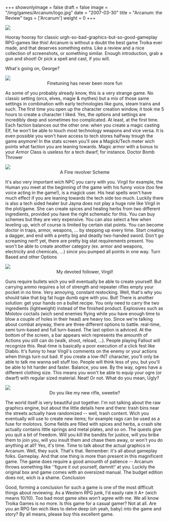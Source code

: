 +++
showonlyimage = false
draft = false
image = "/img/games/Arcanum/logo.jpg"
date = "2007-03-30"
title = "Arcanum: the Review"
tags = ['Arcanum']
weight = 0
+++

<img src="/img/Guides/Arcanum.jpg"/>

Hooray hooray for classic urgh-so-bad-graphics-but-so-good-gameplay RPG-games like this! Arcanum is without a doubt the best game Troika ever made, and that deserves something extra. Like a review and a nice collection of screenshots, or something similar. Enough introduction, grab a gun and shoot! Or pick a spell and cast, if you will.

What's going on, George?

<img src="/img/games/Arcanum/screens/arc_stats.jpg"/>
<center>Finetuning has never been more fun</center>

As some of you probably already know, this is a very strange game. No classic setting (orcs, elves, magie & mythes) but a mix of those same settings in combination with early technologies like guns, steam trains and such. The first time you open up the character creation window, it took me 5 hours to create a character I liked. Yes, the options and settings are incredibly deep and sometimes too complicated. At least, at the first time. Each faction balances out the other one: when you create a magic casting Elf, he won't be able to touch most technology weapons and vice versa. It is even possible you won't have access to tech stores halfway trough the game anymore! In the stats screen you'll see a Magick/Tech meter wich points what faction you are leaning towards. Magic armor with a bonus to your Armor Class is useless for a tech dwarf, for instance.
Doctor Bomb Thrower

<img src="/img/games/Arcanum/screens/arc_schemes.jpg"/>
<center>A Fine revolver Scheme</center>

It's also very important wich NPC you carry with you. Virgil for example, the Human you meet at the beginning of the game with his funny voice (too few voice acting in the game!), is a magick user. His heal spells won't have much effect if you are leaning towards the tech side too much. Luckily there is also a tech sided healer but Jayna does not play a huge role like Virgil in the plot/game. She can create spices and healing herbs from two different ingredients, provided you have the right schematic for this. You can buy schemes but they are very expensive. You can also select a few when leveling up, wich of course is limited by certain stat points. You can become doctor in traps, armor, weapons, ... by stepping up every time. Start creating a dagger, and end with a pretty big and deadly two-handed sword. Don't go screaming nerf! yet, there are pretty big stat requirements present. You won't be able to create another category (ex. armor and weapons, electricity and chemicals, ...) since you pumped all points in one way.
Turn Based and other Options

<img src="/img/games/Arcanum/screens/arc_virgil.jpg"/>
<center>My devoted follower, Virgil!</center>

Guns require bullets wich you will eventually be able to create yourself. But carrying ammo requires a lot of strength and repeater rifles empty your pocket in no time. Very annoying, constant restocking. Well, that's why you should take that big fat huge dumb ogre with you. But! There is another solution: get your hands on a bullet recipe. You only need to carry the two ingredients (lightweight) instead of the finished product. Explosives such as Molotov coctails (wich send enemies flying while you have enough time to blow a couple of holes in their head) are heavy too. 
Since we're talking about combat anyway, there are three different options to battle. real-time, semi turn-based and full turn-based. The last option is adviced. At the bottom of the screen, a bar appears wich represents the amounth of Actions you still can do (walk, shoot, reload, ...). People playing Fallout will recognize this. Real-time is basically a poor execution of a click fest like Diablo. It's funny to hear Virgil's comments on the enemy or your actions when things turn out bad. If you create a low-INT character, you'll only be able to talk me wanna sell stuff too. People will think less of you, but you'll be able to hit harder and faster. Balance, you see. By the way, ogres have a different clothing size. This means you won't be able to equip your ogre (or dwarf) with regular sized material. Neat! Or not.
What do you mean, Ugly?

<img src="/img/games/Arcanum/screens/arc_rifle.jpg"/>
<center>Do you like my new rifle, sweetie?</center>

The world itself is very beautiful put together. I'm not talking about the raw graphics engine, but about the little details here and there: trash bins near the streets actually have randomized -- well, trash content. Wich you eventually will use to create new items; for example rags can be used as a fuse for molotovs. Some fields are filled with spices and herbs, a crash site actually contains little springs and metal plates, and so on. The quests give you quit a bit of freedom. Will you kill the bandits for justice, will you bribe them to join you, will you insult them and chase them away, or won't you do anything at all? 
Yes, it's time. Time to talk about the actual graphics in Arcanum. Well, they suck. That's that. Remember: it's all about gameplay folks. Gameplay. And that one thing is more than present in this magnificent game. The game does require a good amounth of patience -- Arcanum throws something like ''figure it out yourself, damnit!' at you. Luckily the original box and game comes with an oversized manual. The budget edition does not, wich is a shame.
Conclusion

Good, forming a conclusion for such a game is one of the most difficult things about reviewing. As a Western RPG junk, I'd easily rate it A+ (wich means 10/10). Too bad most game sites won't agree with me. We all know Troika Games is no more. Is this game for a casual gamer? Not at all. Are you an RPG fan wich likes to delve deep (oh yeah, baby) into the game and story? By all means, please buy this excellent game.